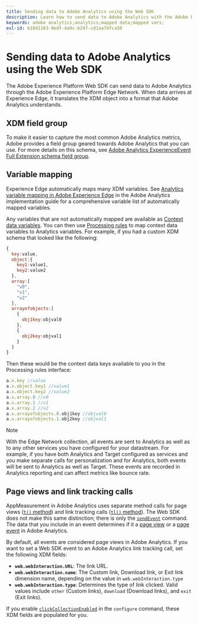 ```yaml
---
title: Sending data to Adobe Analytics using the Web SDK
description: Learn how to send data to Adobe Analytics with the Adobe Experience Platform Web SDK.
keywords: adobe analytics;analytics;mapped data;mapped vars;
exl-id: b18d1163-9edf-4a9c-b247-cd1aa7dfca50
---
```

# Sending data to Adobe Analytics using the Web SDK

The Adobe Experience Platform Web SDK can send data to Adobe Analytics through the Adobe Experience Platform Edge Network. When data arrives at Experience Edge, it translates the XDM object into a format that Adobe Analytics understands.

## XDM field group

To make it easier to capture the most common Adobe Analytics metrics, Adobe provides a field group geared towards Adobe Analytics that you can use. For more details on this schema, see [Adobe Analytics ExperienceEvent Full Extension schema field group](/help/xdm/field-groups/event/analytics-full-extension.md).

## Variable mapping

Experience Edge automatically maps many XDM variables. See [Analytics variable mapping in Adobe Experience Edge](https://experienceleague.adobe.com/docs/analytics/implementation/aep-edge/variable-mapping.html) in the Adobe Analytics implementation guide for a comprehensive variable list of automatically mapped variables.

Any variables that are not automatically mapped are available as [Context data variables](https://experienceleague.adobe.com/docs/analytics/implementation/vars/page-vars/contextdata.html). You can then use [Processing rules](https://experienceleague.adobe.com/docs/analytics/admin/admin-tools/manage-report-suites/edit-report-suite/report-suite-general/c-processing-rules/c-processing-rules-configuration/processing-rules-about.html) to map context data variables to Analytics variables. For example, if you had a custom XDM schema that looked like the following:

```js
{
  key:value,
  object:{
    key1:value1,
    key2:value2
  },
  array:[
    "v0",
    "v1",
    "v2"
  ],
  arrayofobjects:[
    {
      obj1key:objval0
    },
    {
      obj2key:objval1
    }
  ]
}
```

Then these would be the context data keys available to you in the Processing rules interface:

```javascript
a.x.key //value
a.x.object.key1 //value1
a.x.object.key2 //value2
a.x.array.0 //v0
a.x.array.1 //v1
a.x.array.2 //v2
a.x.arrayofobjects.0.obj1key //objval0
a.x.arrayofobjects.1.obj2key //objval1
```

>[!NOTE]
>
>With the Edge Network collection, all events are sent to Analytics as well as to any other services you have configured for your datastream. For example, if you have both Analytics and Target configured as services and you make separate calls for personalization and for Analytics, both events will be sent to Analytics as well as Target. These events are recorded in Analytics reporting and can affect metrics like bounce rate.

## Page views and link tracking calls

AppMeasurement in Adobe Analytics uses separate method calls for page views ([`t()` method](https://experienceleague.adobe.com/docs/analytics/implementation/vars/functions/t-method.html)) and link tracking calls ([`tl()` method](https://experienceleague.adobe.com/docs/analytics/implementation/vars/functions/tl-method.html)). The Web SDK does not make this same distinction; there is only the [`sendEvent`](../commands/sendevent/overview.md) command. The data that you include in an event determines if it a [page view](https://experienceleague.adobe.com/docs/analytics/components/metrics/page-views.html) or a [page event](https://experienceleague.adobe.com/docs/analytics/components/metrics/page-events.html) in Adobe Analytics.

By default, all events are considered page views in Adobe Analytics. If you want to set a Web SDK event to an Adobe Analytics link tracking call, set the following XDM fields:

* **`web.webInteraction.URL`**: The link URL.
* **`web.webInteraction.name`**: The Custom link, Download link, or Exit link dimension name, depending on the value in `web.webInteraction.type`
* **`web.webInteraction.type`**: Determines the type of link clicked. Valid values include `other` (Custom links), `download` (Download links), and `exit` (Exit links).

If you enable [`clickCollectionEnabled`](../commands/configure/clickcollectionenabled.md) in the `configure` command, these XDM fields are populated for you.
